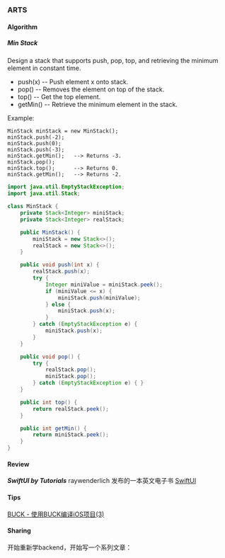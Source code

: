 ### ARTS

#### Algorithm

##### Min Stack

Design a stack that supports push, pop, top, and retrieving the minimum element in constant time.

* push(x) -- Push element x onto stack.
* pop() -- Removes the element on top of the stack.
* top() -- Get the top element.
* getMin() -- Retrieve the minimum element in the stack.

Example:
```
MinStack minStack = new MinStack();
minStack.push(-2);
minStack.push(0);
minStack.push(-3);
minStack.getMin();   --> Returns -3.
minStack.pop();
minStack.top();      --> Returns 0.
minStack.getMin();   --> Returns -2.
```

```java
import java.util.EmptyStackException;
import java.util.Stack;

class MinStack {
    private Stack<Integer> miniStack;
    private Stack<Integer> realStack;

    public MinStack() {
        miniStack = new Stack<>();
        realStack = new Stack<>();
    }

    public void push(int x) {
        realStack.push(x);
        try {
            Integer miniValue = miniStack.peek();
            if (miniValue <= x) {
                miniStack.push(miniValue);
            } else {
                miniStack.push(x);
            }
        } catch (EmptyStackException e) {
            miniStack.push(x);
        }
    }

    public void pop() {
        try {
            realStack.pop();
            miniStack.pop();
        } catch (EmptyStackException e) { }
    }

    public int top() {
        return realStack.peek();
    }

    public int getMin() {
        return miniStack.peek();
    }
}
```

#### Review

***SwiftUI by Tutorials*** raywenderlich 发布的一本英文电子书
[SwiftUI]()

#### Tips

[BUCK - 使用BUCK编译iOS项目(3)]()


#### Sharing

开始重新学backend，开始写一个系列文章：

[]()